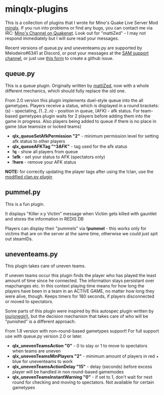 # minqlx-plugins
This is a collection of plugins that I wrote for Mino's Quake Live Server Mod [minqlx](https://github.com/MinoMino/minqlx). If you run into problems or find any bugs, you can contact me via IRC: [Mino's Channel on Quakenet](http://webchat.quakenet.org/?channels=minqlbot). Look out for "mattiZed" - I may not respond immediately but I will sure read your messages.

Recent versions of queue.py and uneventeams.py are supported by Melodeiro#6341 at Discord, or post your messages at the [SAM support channel](https://discordapp.com/channels/163619179923111937/166341692792766466), or just use [this form](https://github.com/Melodeiro/minqlx-plugins_mattiZed/issues/new) to create a github issue.

## queue.py
This is a queue plugin. Originally written by [mattiZed](https://github.com/mattiZed/minqlx-plugins), now with a whole different mechanics, which should fully replace the old one.

From 2.0 version this plugin implements duel-style queue into the all gametypes. Players receive a status, which is displayed in a round brackets: (s) - spectating, (1..2..n) - position in queue, (AFK) - afk status. For team-based gametypes plugin waits for 2 players before adding them into the game in progress. Also players being added to queue if there is no place in game (due teamsize or locked teams)

* **qlx_queueSetAfkPermission "2"** - minimum permission level for setting afk status to other players
* **qlx_queueAFKTag "^3AFK"** - tag used for the afk status
* **!q** - show all players from queue
* **!afk** - set your status to AFK (spectators only)
* **!here** - remove your AFK status

**NOTE:** for correctly updating the player tags after using the !clan, use the [modified clan.py plugin](https://github.com/Melodeiro/minqlx-plugins_MinoMino/blob/master/clan.py)

## pummel.py
This is a fun plugin.

It displays "Killer x:y Victim" message when Victim gets killed with gauntlet
and stores the information in REDIS DB

Players can display their "pummels" via **!pummel** - this works only for victims
that are on the server at the same time, otherwise we could just spit out
steamIDs.

## uneventeams.py
This plugin takes care of uneven teams.

If uneven teams occur this plugin finds the player who has played the least amount of time since he connected. The information stays persistant over mapchanges etc. In this context playing time means for how long the players have been in a team in an ACTIVE GAME, no matter how long they were alive, though. Keeps timers for 180 seconds, if players disconnected or moved to spectators.

Some parts of this plugin were inspired by this autospec plugin written by [iou(onegirl)](https://github.com/dsverdlo/minqlx-plugins/blob/master/autospec.py), but the decision mechanism that takes care of who will be "punished" is a different approach.

From 1.8 version with non-round-based gametypes support! For full support use with queue.py version 2.0 or later.

* **qlx_unevenTeamsAction "0"** - 0 to slay or 1 to move to spectators when teams are uneven
* **qlx_unevenTeamsMinPlayers "2"** - minimum amount of players in red + blue for uneventeams to work
* **qlx_unevenTeamsActionDelay "15"** - delay (seconds) before excess player will be handled in non round-based gamemodes
* **qlx_unevenTeamsInstantWarning "0"** - if set to 1, don't wait for next round for checking and moving to spectators. Not available for certain gametypes